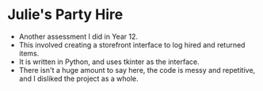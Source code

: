 # Julie's Party Hire

- Another assessment I did in Year 12.
- This involved creating a storefront interface to log hired and returned items.
- It is written in Python, and uses tkinter as the interface.
- There isn't a huge amount to say here, the code is messy and repetitive, and I disliked the project as a whole.
